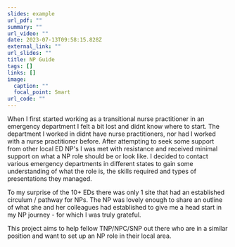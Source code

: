 ```yaml
---
slides: example
url_pdf: ""
summary: ""
url_video: ""
date: 2023-07-13T09:58:15.828Z
external_link: ""
url_slides: ""
title: NP Guide
tags: []
links: []
image:
  caption: ""
  focal_point: Smart
url_code: ""
---
```

W﻿hen I first started working as a transitional nurse practitioner  in an emergency department I felt a bit lost and didnt know where to start. The department I worked in didnt have nurse practitioners, nor had I worked with a nurse practitioner before. After attempting to seek some support from other local ED NP's  I was met with resistance and received minimal support on what a NP role should be or look like. I decided to contact various emergency departments in different states to gain some understanding of what the role is, the skills required and types of presentations they managed.

To my surprise of the 10+ EDs there was only 1 site that had an established circulum / pathway for NPs. The NP was lovely enough to share an outline of what she and her colleagues had established to give me a head start in my NP journey - for which I was truly grateful.

T﻿his project aims to help fellow TNP/NPC/SNP out there who are in a similar position and want to set up an NP role in their local area.